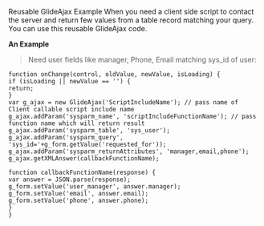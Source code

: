 Reusable GlideAjax Example
When you need a client side script to contact the server and return few values from a table record matching your query. You can use this reusable GlideAjax code.

**An Example**
>Need user fields like manager, Phone, Email matching sys_id of user:
```
function onChange(control, oldValue, newValue, isLoading) {
if (isLoading || newValue == '') {
return;
}
var g_ajax = new GlideAjax('ScriptIncludeName'); // pass name of Client callable script include name
g_ajax.addParam('sysparm_name', 'scriptIncludeFunctionName'); // pass function name which will return result
g_ajax.addParam('sysparm_table', 'sys_user'); 
g_ajax.addParam('sysparm_query', 'sys_id='+g_form.getValue('requested_for')); 
g_ajax.addParam('sysparm_returnAttributes', 'manager,email,phone'); 
g_ajax.getXMLAnswer(callbackFunctionName);

function callbackFunctionName(response) {
var answer = JSON.parse(response);
g_form.setValue('user_manager', answer.manager);
g_form.setValue('email', answer.email);
g_form.setValue('phone', answer.phone);
}
}
```
